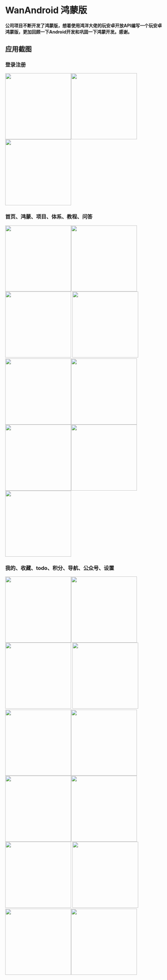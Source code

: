 # WanAndroid 鸿蒙版
#### 公司项目不断开发了鸿蒙版，想着使用鸿洋大佬的玩安卓开放API编写一个玩安卓 鸿蒙版，更加回顾一下Android开发和巩固一下鸿蒙开发。感谢。
## 应用截图
### 登录注册
<img src="https://github.com/zhq573524642/WanAndroidHmos/blob/master/appimage/1.jpg" width="210px"><img src="https://github.com/zhq573524642/WanAndroidHmos/blob/master/appimage/2.jpg" width="210px"><img src="https://github.com/zhq573524642/WanAndroidHmos/blob/master/appimage/3.jpg" width="210px">

### 首页、鸿蒙、项目、体系、教程、问答
<img src="https://github.com/zhq573524642/WanAndroidHmos/blob/master/appimage/4.jpg" width="210px"><img src="https://github.com/zhq573524642/WanAndroidHmos/blob/master/appimage/5.jpg" width="210px"><img src="https://github.com/zhq573524642/WanAndroidHmos/blob/master/appimage/6.jpg" width="210px">
<img src="https://github.com/zhq573524642/WanAndroidHmos/blob/master/appimage/7.jpg" width="210px"><img src="https://github.com/zhq573524642/WanAndroidHmos/blob/master/appimage/8.jpg" width="210px"><img src="https://github.com/zhq573524642/WanAndroidHmos/blob/master/appimage/9.jpg" width="210px">
<img src="https://github.com/zhq573524642/WanAndroidHmos/blob/master/appimage/10.jpg" width="210px"><img src="https://github.com/zhq573524642/WanAndroidHmos/blob/master/appimage/11.jpg" width="210px"><img src="https://github.com/zhq573524642/WanAndroidHmos/blob/master/appimage/12.jpg" width="210px">

### 我的、收藏、todo、积分、导航、公众号、设置
<img src="https://github.com/zhq573524642/WanAndroidHmos/blob/master/appimage/13.jpg" width="210px"><img src="https://github.com/zhq573524642/WanAndroidHmos/blob/master/appimage/14.jpg" width="210px"><img src="https://github.com/zhq573524642/WanAndroidHmos/blob/master/appimage/15.jpg" width="210px">
<img src="https://github.com/zhq573524642/WanAndroidHmos/blob/master/appimage/16.jpg" width="210px"><img src="https://github.com/zhq573524642/WanAndroidHmos/blob/master/appimage/17.jpg" width="210px"><img src="https://github.com/zhq573524642/WanAndroidHmos/blob/master/appimage/18.jpg" width="210px">
<img src="https://github.com/zhq573524642/WanAndroidHmos/blob/master/appimage/19.jpg" width="210px"><img src="https://github.com/zhq573524642/WanAndroidHmos/blob/master/appimage/20.jpg" width="210px"><img src="https://github.com/zhq573524642/WanAndroidHmos/blob/master/appimage/21.jpg" width="210px">
<img src="https://github.com/zhq573524642/WanAndroidHmos/blob/master/appimage/22.jpg" width="210px"><img src="https://github.com/zhq573524642/WanAndroidHmos/blob/master/appimage/23.jpg" width="210px"><img src="https://github.com/zhq573524642/WanAndroidHmos/blob/master/appimage/24.jpg" width="210px">



